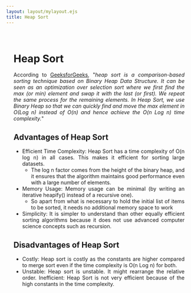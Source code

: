 ```yaml
---
layout: layout/mylayout.ejs
title: Heap Sort
---
```


<style>
    .content-container { margin: 0 auto; max-width: 8.5in; padding: 20px; text-align: justify; } 
    .content-container p { margin-bottom: 15px; } 
    .content-container h3 { text-align: center; margin-bottom: 20px; } 
    .content-container img {
        width: 100%;    
        height: auto;   
        display: block;   
        margin: 0 auto;   
    }
</style>

<div class="content-container">

# Heap Sort

According to [GeeksforGeeks](https://www.geeksforgeeks.org/heap-sort/), "*heap sort is a comparison-based sorting technique based on Binary Heap Data Structure. It can be seen as an optimization over selection sort where we first find the max (or min) element and swap it with the last (or first). We repeat the same process for the remaining elements. In Heap Sort, we use Binary Heap so that we can quickly find and move the max element in O(Log n) instead of O(n) and hence achieve the O(n Log n) time complexity.*"

## Advantages of Heap Sort
- Efficient Time Complexity: Heap Sort has a time complexity of O(n log n) in all cases. This makes it efficient for sorting large datasets. 
  - The log n factor comes from the height of the binary heap, and it ensures that the algorithm maintains good performance even with a large number of elements.
- Memory Usage: Memory usage can be minimal (by writing an iterative heapify() instead of a recursive one). 
  - So apart from what is necessary to hold the initial list of items to be sorted, it needs no additional memory space to work
- Simplicity: It is simpler to understand than other equally efficient sorting algorithms because it does not use advanced computer science concepts such as recursion.

## Disadvantages of Heap Sort
- Costly: Heap sort is costly as the constants are higher compared to merge sort even if the time complexity is O(n Log n) for both.
- Unstable: Heap sort is unstable. It might rearrange the relative order.
Inefficient: Heap Sort is not very efficient because of the high constants in the time complexity.

</div>